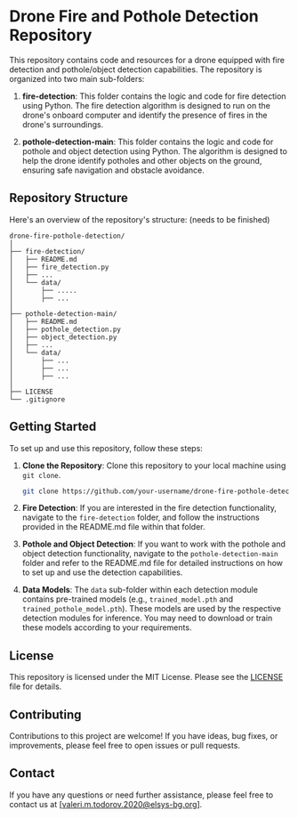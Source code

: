 # Drone Fire and Pothole Detection Repository

This repository contains code and resources for a drone equipped with fire detection and pothole/object detection capabilities. The repository is organized into two main sub-folders:

1. **fire-detection**: This folder contains the logic and code for fire detection using Python. The fire detection algorithm is designed to run on the drone's onboard computer and identify the presence of fires in the drone's surroundings.

2. **pothole-detection-main**: This folder contains the logic and code for pothole and object detection using Python. The algorithm is designed to help the drone identify potholes and other objects on the ground, ensuring safe navigation and obstacle avoidance.

## Repository Structure

Here's an overview of the repository's structure:  (needs to be finished)

```
drone-fire-pothole-detection/
│
├── fire-detection/
│   ├── README.md
│   ├── fire_detection.py
│   ├── ...
│   └── data/
│       ├── .....
│       ├── ...
│
├── pothole-detection-main/
│   ├── README.md
│   ├── pothole_detection.py
│   ├── object_detection.py
│   ├── ...
│   └── data/
│       ├── ...
│       ├── ...
│       ├── ...
│
├── LICENSE
└── .gitignore
```

## Getting Started

To set up and use this repository, follow these steps:

1. **Clone the Repository**: Clone this repository to your local machine using `git clone`.

   ```bash
   git clone https://github.com/your-username/drone-fire-pothole-detection.git
   ```

2. **Fire Detection**: If you are interested in the fire detection functionality, navigate to the `fire-detection` folder, and follow the instructions provided in the README.md file within that folder.

3. **Pothole and Object Detection**: If you want to work with the pothole and object detection functionality, navigate to the `pothole-detection-main` folder and refer to the README.md file for detailed instructions on how to set up and use the detection capabilities.

4. **Data Models**: The `data` sub-folder within each detection module contains pre-trained models (e.g., `trained_model.pth` and `trained_pothole_model.pth`). These models are used by the respective detection modules for inference. You may need to download or train these models according to your requirements.

## License

This repository is licensed under the MIT License. Please see the [LICENSE](LICENSE) file for details.

## Contributing

Contributions to this project are welcome! If you have ideas, bug fixes, or improvements, please feel free to open issues or pull requests.

## Contact

If you have any questions or need further assistance, please feel free to contact us at [valeri.m.todorov.2020@elsys-bg.org].
